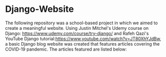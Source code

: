 # Django-Website

The following repository was a school-based project in which we aimed to create a meaningful website. Using Justin Mitchel's Udemy course on Django: https://www.udemy.com/course/try-django/ and Rafeh Qazi's YouTube Django tutorial:https://www.youtube.com/watch?v=JT80XhYJdBw, a basic Django blog website was created that features articles covering the COVID-19 pandemic. The articles featured are listed below: 

